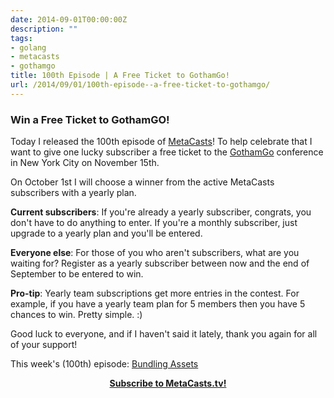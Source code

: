 ```yaml
---
date: 2014-09-01T00:00:00Z
description: ""
tags:
- golang
- metacasts
- gothamgo
title: 100th Episode | A Free Ticket to GothamGo!
url: /2014/09/01/100th-episode--a-free-ticket-to-gothamgo/
---
```




### Win a Free Ticket to GothamGO!

Today I released the 100th episode of [MetaCasts](http://www.metacasts.tv)! To help celebrate that I want to give one lucky subscriber a free ticket to the [GothamGo](http://gothamgo.com) conference in New York City on November 15th.

On October 1st I will choose a winner from the active MetaCasts subscribers with a yearly plan.

**Current subscribers**: If you're already a yearly subscriber, congrats, you don't have to do anything to enter. If you're a monthly subscriber, just upgrade to a yearly plan and you'll be entered.

**Everyone else**: For those of you who aren't subscribers, what are you waiting for? Register as a yearly subscriber between now and the end of September to be entered to win.

**Pro-tip**: Yearly team subscriptions get more entries in the contest. For example, if you have a yearly team plan for 5 members then you have 5 chances to win. Pretty simple. :)

Good luck to everyone, and if I haven't said it lately, thank you again for all of your support!

This week's (100th) episode: [Bundling Assets](http://metacasts.tv/casts/bundling-assets)

<p>
  <div style='text-align: center'>
    <a href='http://www.metacasts.tv' target='_blank' class='btn btn-large btn-primary'><b>Subscribe to MetaCasts.tv!</b></a>
  </div>
</p>
